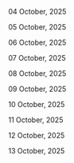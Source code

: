 04 October, 2025

05 October, 2025

06 October, 2025

07 October, 2025

08 October, 2025

09 October, 2025

10 October, 2025

11 October, 2025

12 October, 2025

13 October, 2025